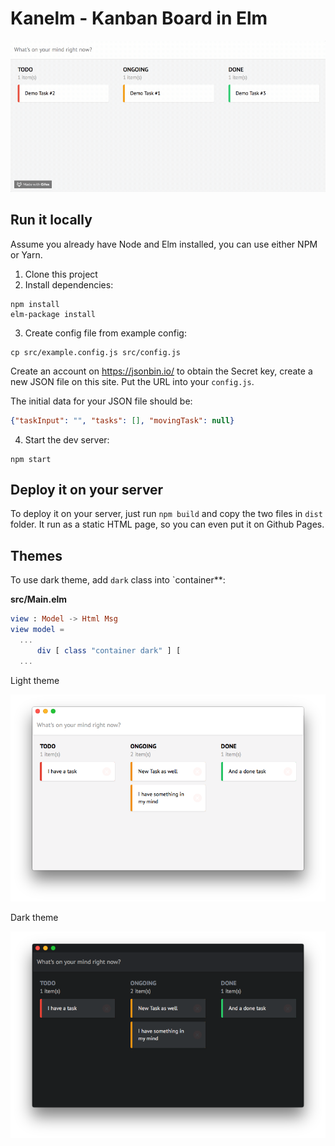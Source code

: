 # Kanelm - Kanban Board in Elm

![](screenshot.gif)

## Run it locally

Assume you already have Node and Elm installed, you can use either NPM or Yarn.

1. Clone this project
2. Install dependencies:
  ```
  npm install
  elm-package install
  ```
3. Create config file from example config:

```
cp src/example.config.js src/config.js
```

Create an account on https://jsonbin.io/ to obtain the Secret key, create a new JSON file on this site. Put the URL into your `config.js`.

The initial data for your JSON file should be:

```json
{"taskInput": "", "tasks": [], "movingTask": null}
```

4. Start the dev server:
  ```
  npm start
  ```

## Deploy it on your server

To deploy it on your server, just run `npm build` and copy the two files in `dist` folder. It run as a static HTML page, so you can even put it on Github Pages.

## Themes

To use dark theme, add `dark` class into `container**:

**src/Main.elm**

```elm
view : Model -> Html Msg
view model =
  ...
      div [ class "container dark" ] [
  ...
```

Light theme

![](light-theme.png)

Dark theme

![](dark-theme.png)
